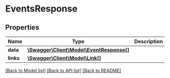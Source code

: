 # EventsResponse

## Properties
Name | Type | Description | Notes
------------ | ------------- | ------------- | -------------
**data** | [**\Swagger\Client\Model\EventResponse[]**](EventResponse.md) |  | [optional] 
**links** | [**\Swagger\Client\Model\Link[]**](Link.md) |  | [optional] 

[[Back to Model list]](../../README.md#documentation-for-models) [[Back to API list]](../../README.md#documentation-for-api-endpoints) [[Back to README]](../../README.md)

